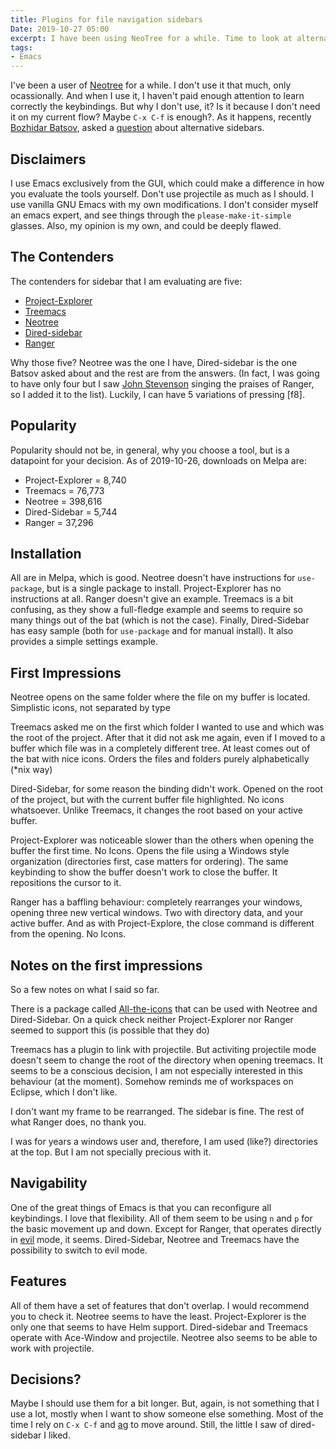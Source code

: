 ```yaml
---
title: Plugins for file navigation sidebars
Date: 2019-10-27 05:00
excerpt: I have been using NeoTree for a while. Time to look at alternatives
tags:
- Emacs
---
```


I've been a user of [Neotree](https://github.com/jaypei/emacs-neotree) for a while. I don't use it that much, only ocassionally. And when I use it, I haven't paid enough attention to learn correctly the keybindings. But why I don't use, it? Is it because I don't need it on my current flow? Maybe `C-x C-f` is enough?. As it happens, recently [Bozhidar Batsov](https://twitter.com/bbatsov), asked a [question](https://twitter.com/bbatsov/status/1185779487235084288) about alternative sidebars.

## Disclaimers
I use Emacs exclusively from the GUI, which could make a difference in how you evaluate the tools yourself. Don't use projectile as much as I should. I use vanilla GNU Emacs with my own modifications. I don't consider myself an emacs expert, and see things through the `please-make-it-simple` glasses. Also, my opinion is my own, and could be deeply flawed.

## The Contenders
The contenders for sidebar that I am evaluating are five:
- [Project-Explorer](https://github.com/sabof/project-explorer)
- [Treemacs](https://github.com/Alexander-Miller/treemacs)
- [Neotree](https://github.com/jaypei/emacs-neotree)
- [Dired-sidebar](https://github.com/jojojames/dired-sidebar)
- [Ranger](https://github.com/ralesi/ranger.el)

Why those five? Neotree was the one I have, Dired-sidebar is the one Batsov asked about and the rest are from the answers. (In fact, I was going to have only four but I saw [John Stevenson](https://twitter.com/jr0cket) singing the praises of Ranger, so I added it to the list). Luckily, I can have 5 variations of pressing [f8].

## Popularity
Popularity should not be, in general, why you choose a tool, but is a datapoint for your decision. As of 2019-10-26, downloads on Melpa are:
 - Project-Explorer = 8,740
- Treemacs = 76,773
- Neotree = 398,616
- Dired-Sidebar = 5,744
- Ranger = 37,296

## Installation
All are in Melpa, which is good. Neotree doesn't have instructions for `use-package`, but is a single package to install. Project-Explorer has no instructions at all. Ranger doesn't give an example. Treemacs is a bit confusing, as they show a full-fledge example and seems to require so many things out of the bat (which is not the case). Finally, Dired-Sidebar has easy sample (both for `use-package` and for manual install). It also provides a simple settings example.

## First Impressions

Neotree opens on the same folder where the file on my buffer is located. Simplistic icons, not separated by type

Treemacs asked me on the first which folder I wanted to use and which was the root of the project. After that it did not ask me again, even if I moved to a buffer which file was in a completely different tree. At least comes out of the bat with nice icons. Orders the files and folders purely alphabetically (*nix way)

Dired-Sidebar, for some reason the binding didn't work. Opened on the root of the project, but with the current buffer file highlighted. No icons whatsoever. Unlike Treemacs, it changes the root based on your active buffer.

Project-Explorer was noticeable slower than the others when opening the buffer the first time. No Icons. Opens the file using a Windows style organization (directories first, case matters for ordering). The same keybinding to show the buffer doesn't work to close the buffer. It repositions the cursor to it.

Ranger has a baffling behaviour: completely rearranges your windows, opening three new vertical windows. Two with directory data, and your active buffer. And as with Project-Explore, the close command is different from the opening. No Icons.

## Notes on the first impressions

So a few notes on what I said so far.

There is a package called [All-the-icons](https://github.com/domtronn/all-the-icons.el) that can be used with Neotree and Dired-Sidebar. On a quick check neither Project-Explorer nor Ranger seemed to support this (is possible that they do)

Treemacs has a plugin to link with projectile. But activiting projectile mode doesn't seem to change the root of the directory when opening treemacs. It seems to be a conscious decision, I am not especially interested in this behaviour (at the moment). Somehow reminds me of workspaces on Eclipse, which I don't like.

I don't want my frame to be rearranged. The sidebar is fine. The rest of what Ranger does, no thank you.

I was for years a windows user and, therefore, I am used (like?) directories at the top. But I am not specially precious with it.

## Navigability

One of the great things of Emacs is that you can reconfigure all keybindings. I love that flexibility. All of them seem to be using `n` and `p` for the basic movement up and down. Except for Ranger, that operates directly in [evil](https://github.com/emacs-evil/evil) mode, it seems. Dired-Sidebar, Neotree and Treemacs have the possibility to switch to evil mode.

## Features

All of them have a set of features that don't overlap. I would recommend you to check it. Neotree seems to have the least. Project-Explorer is the only one that seems to have Helm support. Dired-sidebar and Treemacs operate with Ace-Window and projectile. Neotree also seems to be able to work with projectile.

## Decisions?

Maybe I should use them for a bit longer. But, again, is not something that I use a lot, mostly when I want to show someone else something. Most of the time I rely on `C-x C-f` and [ag](https://github.com/Wilfred/ag.el) to move around. Still, the little I saw of dired-sidebar I liked.

